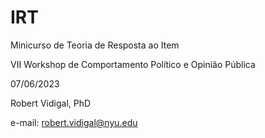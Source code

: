 # IRT
Minicurso de Teoria de Resposta ao Item

VII Workshop de Comportamento Político e Opinião Pública

07/06/2023	

Robert Vidigal, PhD

e-mail: robert.vidigal@nyu.edu
